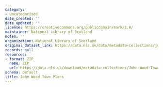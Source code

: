 ```yaml
---
category:
- Uncategorised
date_created: ''
date_updated: ''
license: https://creativecommons.org/publicdomain/mark/1.0/
maintainer: National Library of Scotland
notes: ''
organization: National Library of Scotland
original_dataset_link: https://data.nls.uk/data/metadata-collections/john-wood-town-plans/
records: null
resources:
- format: ZIP
  name: ZIP
  url: https://data.nls.uk/download/metadata-collections/John-Wood-Town-Plans.zip
schema: default
title: John Wood Town Plans
---
```

